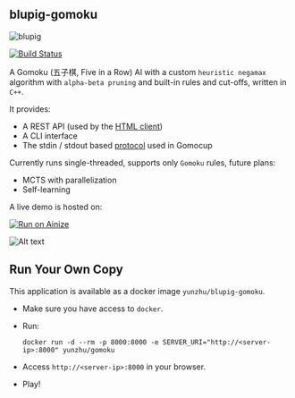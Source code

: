 blupig-gomoku
------

![blupig](gui/client/assets/blupig.jpg "blupig")

[![Build Status](https://travis-ci.org/yunzhu-li/blupig-gomoku.svg?branch=master)](https://travis-ci.org/yunzhu-li/blupig-gomoku)

A Gomoku (五子棋, Five in a Row) AI with a custom `heuristic negamax` algorithm with `alpha-beta pruning` and built-in rules and cut-offs, written in `C++`.

It provides:
  - A REST API (used by the [HTML client](gui))
  - A CLI interface
  - The stdin / stdout based [protocol](http://petr.lastovicka.sweb.cz/protocl2en.htm) used in Gomocup

Currently runs single-threaded, supports only `Gomoku` rules, future plans:
- MCTS with parallelization
- Self-learning

A live demo is hosted on:

[![Run on Ainize](https://ainize.ai/static/images/run_on_ainize_button.svg)](https://gomoku-yhm7035.endpoint.ainize.ai/)

![Alt text](gui/screenshots/00.png?raw=true "Screenshot")

Run Your Own Copy
-----
This application is available as a docker image `yunzhu/blupig-gomoku`.

- Make sure you have access to `docker`.

- Run:
  ```
  docker run -d --rm -p 8000:8000 -e SERVER_URI="http://<server-ip>:8000" yunzhu/gomoku
  ```

- Access `http://<server-ip>:8000` in your browser.

- Play!
